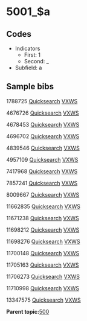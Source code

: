 # 5001\_$a

## Codes

-   Indicators
    -   First: 1
    -   Second: \_
-   Subfield: a

## Sample bibs

1788725 [Quicksearch](https://search.library.yale.edu/catalog/1788725) [VXWS](http://prodorbis.library.yale.edu:7014/vxws/GetHoldingsService?bibId=1788725)

4676726 [Quicksearch](https://search.library.yale.edu/catalog/4676726) [VXWS](http://prodorbis.library.yale.edu:7014/vxws/GetHoldingsService?bibId=4676726)

4678453 [Quicksearch](https://search.library.yale.edu/catalog/4678453) [VXWS](http://prodorbis.library.yale.edu:7014/vxws/GetHoldingsService?bibId=4678453)

4696702 [Quicksearch](https://search.library.yale.edu/catalog/4696702) [VXWS](http://prodorbis.library.yale.edu:7014/vxws/GetHoldingsService?bibId=4696702)

4839546 [Quicksearch](https://search.library.yale.edu/catalog/4839546) [VXWS](http://prodorbis.library.yale.edu:7014/vxws/GetHoldingsService?bibId=4839546)

4957109 [Quicksearch](https://search.library.yale.edu/catalog/4957109) [VXWS](http://prodorbis.library.yale.edu:7014/vxws/GetHoldingsService?bibId=4957109)

7417968 [Quicksearch](https://search.library.yale.edu/catalog/7417968) [VXWS](http://prodorbis.library.yale.edu:7014/vxws/GetHoldingsService?bibId=7417968)

7857241 [Quicksearch](https://search.library.yale.edu/catalog/7857241) [VXWS](http://prodorbis.library.yale.edu:7014/vxws/GetHoldingsService?bibId=7857241)

8009667 [Quicksearch](https://search.library.yale.edu/catalog/8009667) [VXWS](http://prodorbis.library.yale.edu:7014/vxws/GetHoldingsService?bibId=8009667)

11662835 [Quicksearch](https://search.library.yale.edu/catalog/11662835) [VXWS](http://prodorbis.library.yale.edu:7014/vxws/GetHoldingsService?bibId=11662835)

11671238 [Quicksearch](https://search.library.yale.edu/catalog/11671238) [VXWS](http://prodorbis.library.yale.edu:7014/vxws/GetHoldingsService?bibId=11671238)

11698212 [Quicksearch](https://search.library.yale.edu/catalog/11698212) [VXWS](http://prodorbis.library.yale.edu:7014/vxws/GetHoldingsService?bibId=11698212)

11698276 [Quicksearch](https://search.library.yale.edu/catalog/11698276) [VXWS](http://prodorbis.library.yale.edu:7014/vxws/GetHoldingsService?bibId=11698276)

11700148 [Quicksearch](https://search.library.yale.edu/catalog/11700148) [VXWS](http://prodorbis.library.yale.edu:7014/vxws/GetHoldingsService?bibId=11700148)

11705163 [Quicksearch](https://search.library.yale.edu/catalog/11705163) [VXWS](http://prodorbis.library.yale.edu:7014/vxws/GetHoldingsService?bibId=11705163)

11706273 [Quicksearch](https://search.library.yale.edu/catalog/11706273) [VXWS](http://prodorbis.library.yale.edu:7014/vxws/GetHoldingsService?bibId=11706273)

11710998 [Quicksearch](https://search.library.yale.edu/catalog/11710998) [VXWS](http://prodorbis.library.yale.edu:7014/vxws/GetHoldingsService?bibId=11710998)

13347575 [Quicksearch](https://search.library.yale.edu/catalog/13347575) [VXWS](http://prodorbis.library.yale.edu:7014/vxws/GetHoldingsService?bibId=13347575)

**Parent topic:**[500](../../tags/500/500.md)

